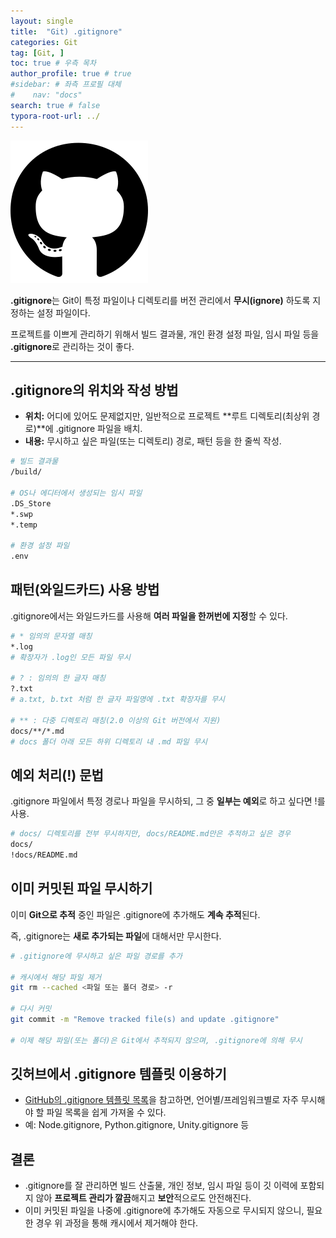 ```yaml
---
layout: single
title:  "Git) .gitignore"
categories: Git
tag: [Git, ]
toc: true # 우측 목차
author_profile: true # true
#sidebar: # 좌측 프로필 대체
#    nav: "docs"
search: true # false
typora-root-url: ../
---
```


![img](/images/2025-01-22-back027/img.png)

**.gitignore**는 Git이 특정 파일이나 디렉토리를 버전 관리에서 **무시(ignore)** 하도록 지정하는 설정 파일이다.

프로젝트를 이쁘게 관리하기 위해서 빌드 결과물, 개인 환경 설정 파일, 임시 파일 등을 **.gitignore**로 관리하는 것이 좋다.

---

## **.gitignore**의 위치와 작성 방법

- **위치:** 어디에 있어도 문제없지만, 일반적으로 프로젝트 **루트 디렉토리(최상위 경로)**에 .gitignore 파일을 배치.
- **내용:** 무시하고 싶은 파일(또는 디렉토리) 경로, 패턴 등을 한 줄씩 작성.

``` bash
# 빌드 결과물
/build/

# OS나 에디터에서 생성되는 임시 파일
.DS_Store
*.swp
*.temp

# 환경 설정 파일
.env
```

## **패턴(와일드카드)** 사용 방법

.gitignore에서는 와일드카드를 사용해 **여러 파일을 한꺼번에 지정**할 수 있다.

``` bash
# * 임의의 문자열 매칭
*.log
# 확장자가 .log인 모든 파일 무시

# ? : 임의의 한 글자 매칭
?.txt
# a.txt, b.txt 처럼 한 글자 파일명에 .txt 확장자를 무시

# ** : 다중 디렉토리 매칭(2.0 이상의 Git 버전에서 지원)
docs/**/*.md
# docs 폴더 아래 모든 하위 디렉토리 내 .md 파일 무시
```

## **예외 처리(!)** 문법

.gitignore 파일에서 특정 경로나 파일을 무시하되, 그 중 **일부는 예외**로 하고 싶다면 !를 사용.

``` bash
# docs/ 디렉토리를 전부 무시하지만, docs/README.md만은 추적하고 싶은 경우
docs/
!docs/README.md
```

## **이미 커밋된 파일** 무시하기

이미 **Git으로 추적** 중인 파일은 .gitignore에 추가해도 **계속 추적**된다.

즉, .gitignore는 **새로 추가되는 파일**에 대해서만 무시한다.

```bash
# .gitignore에 무시하고 싶은 파일 경로를 추가

# 캐시에서 해당 파일 제거
git rm --cached <파일 또는 폴더 경로> -r

# 다시 커밋
git commit -m "Remove tracked file(s) and update .gitignore"

# 이제 해당 파일(또는 폴더)은 Git에서 추적되지 않으며, .gitignore에 의해 무시
```

## 깃허브에서 .gitignore 템플릿 이용하기

- [GitHub의 .gitignore 템플릿 목록](https://github.com/github/gitignore)을 참고하면, 언어별/프레임워크별로 자주 무시해야 할 파일 목록을 쉽게 가져올 수 있다.
- 예: Node.gitignore, Python.gitignore, Unity.gitignore 등

## 결론

- .gitignore를 잘 관리하면 빌드 산출물, 개인 정보, 임시 파일 등이 깃 이력에 포함되지 않아 **프로젝트 관리가 깔끔**해지고 **보안**적으로도 안전해진다.
- 이미 커밋된 파일을 나중에 .gitignore에 추가해도 자동으로 무시되지 않으니, 필요한 경우 위 과정을 통해 캐시에서 제거해야 한다.